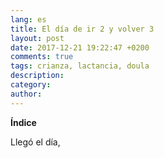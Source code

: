 ```yaml
---
lang: es
title: El día de ir 2 y volver 3
layout: post
date: 2017-12-21 19:22:47 +0200
comments: true
tags: crianza, lactancia, doula
description:
category:
author:
---
```


**Índice**
<!-- TOC depthFrom:1 insertAnchor:false orderedList:true -->


<!-- /TOC -->

Llegó el día, 